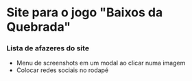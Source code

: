 # Site para o jogo "Baixos da Quebrada"

### Lista de afazeres do site
- Menu de screenshots em um modal ao clicar numa imagem
- Colocar redes sociais no rodapé
